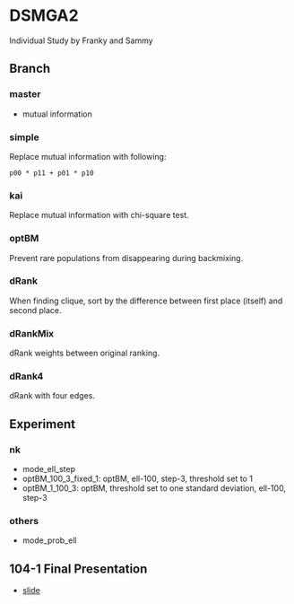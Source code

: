 # DSMGA2
Individual Study by Franky and Sammy

## Branch

### master
- mutual information

### simple
Replace mutual information with following:
```
p00 * p11 + p01 * p10
```

### kai
Replace mutual information with chi-square test.

### optBM
Prevent rare populations from disappearing during backmixing.

### dRank
When finding clique, sort by the difference between first place (itself) and second place.

### dRankMix
dRank weights between original ranking.

### dRank4
dRank with four edges.

## Experiment

### nk
- mode_ell_step
- optBM_100_3_fixed_1: optBM, ell-100, step-3, threshold set to 1
- optBM_1_100_3: optBM, threshold set to one standard deviation, ell-100, step-3

### others
- mode_prob_ell

## 104-1 Final Presentation
- [slide](http://slides.com/frankyjuang/dsmga2/fullscreen)

